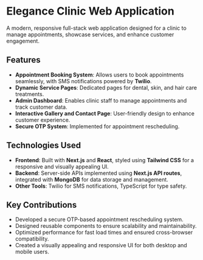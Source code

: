 # Elegance Clinic Web Application

A modern, responsive full-stack web application designed for a clinic to manage appointments, showcase services, and enhance customer engagement.

## Features
- **Appointment Booking System**: Allows users to book appointments seamlessly, with SMS notifications powered by **Twilio**.
- **Dynamic Service Pages**: Dedicated pages for dental, skin, and hair care treatments.
- **Admin Dashboard**: Enables clinic staff to manage appointments and track customer data.
- **Interactive Gallery and Contact Page**: User-friendly design to enhance customer experience.
- **Secure OTP System**: Implemented for appointment rescheduling.

## Technologies Used
- **Frontend**: Built with **Next.js** and **React**, styled using **Tailwind CSS** for a responsive and visually appealing UI.
- **Backend**: Server-side APIs implemented using **Next.js API routes**, integrated with **MongoDB** for data storage and management.
- **Other Tools**: Twilio for SMS notifications, TypeScript for type safety.

## Key Contributions
- Developed a secure OTP-based appointment rescheduling system.
- Designed reusable components to ensure scalability and maintainability.
- Optimized performance for fast load times and ensured cross-browser compatibility.
- Created a visually appealing and responsive UI for both desktop and mobile users.
